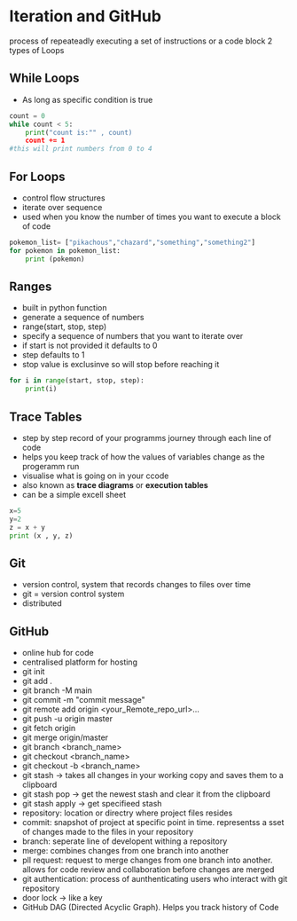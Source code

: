 # Iteration and GitHub

process of repeateadly executing a set of instructions or a code block
2 types of Loops

## While Loops

- As long as specific condition is true

```py
count = 0
while count < 5:
    print("count is:"" , count)
    count += 1
#this will print numbers from 0 to 4 
```

## For Loops

- control flow structures 
- iterate over sequence 
- used when you know the number of times you want to execute a block of code

```py
pokemon_list= ["pikachous","chazard","something","something2"]
for pokemon in pokemon_list:
    print (pokemon)
```

## Ranges

- built in python function
- generate a sequence of numbers
- range(start, stop, step)
- specify a sequence of numbers that you want to iterate over
- if start is not provided it defaults to 0
- step defaults to 1
- stop value is exclusinve so will stop before reaching it

```py
for i in range(start, stop, step):
    print(i)
```

## Trace Tables

- step by step record of your programms journey through each line of code 
- helps you keep track of how the values of variables change as the progeramm run
- visualise what is going on in your ccode
- also known as **trace diagrams** or **execution tables**
- can be a simple excell sheet

```py
x=5
y=2
z = x + y
print (x , y, z)
```

## Git

- version control, system that records changes to files over time
- git = version control system
- distributed

## GitHub

- online hub for code
- centralised platform for hosting
- git init
- git add .
- git branch -M main
- git commit -m "commit message"
- git remote add origin <your_Remote_repo_url>...
- git push -u origin master
- git fetch origin
- git merge origin/master
- git branch <branch_name>
- git checkout <branch_name>
- git checkout -b <branch_name>
- git stash -> takes all changes in your working copy and saves them to a clipboard
- git stash pop -> get the newest stash and clear it from the clipboard
- git stash apply <stashname> -> get specifieed stash 
- repository: location or directry where project files resides
- commit: snapshot of project at specific point in time. representss a sset of changes made to the files in your repository
- branch: seperate line of developent withing a repository
- merge: combines changes from one branch into another
- pll request: request to merge changes from one branch into another. allows for code review and collaboration before changes are merged
- git authentication: process of aunthenticating users who interact with git repository
- door lock -> like a key
- GitHub DAG (Directed Acyclic Graph). Helps you track history of Code
